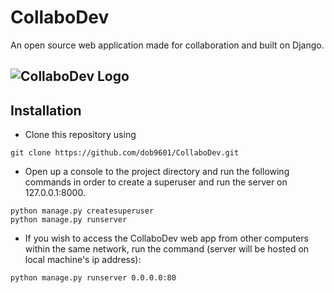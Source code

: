 # CollaboDev

An open source web application made for collaboration and built on Django.

![CollaboDev Logo](https://imgur.com/ahTKDu5)
---

## Installation

 - Clone this repository using 
 ```
 git clone https://github.com/dob9601/CollaboDev.git
 ```
 - Open up a console to the project directory and run the following commands in order to create a superuser and run the server on 127.0.0.1:8000.
 ```
 python manage.py createsuperuser
 python manage.py runserver
 ```
 - If you wish to access the CollaboDev web app from other computers within the same network, run the command (server will be hosted on local machine's ip address):
 ```
 python manage.py runserver 0.0.0.0:80 
 ```
